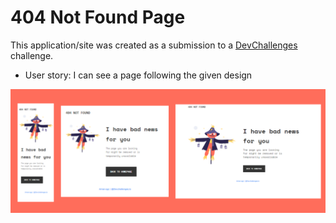 # 404 Not Found Page

This application/site was created as a submission to a [DevChallenges](https://devchallenges.io/paths/responsive-web-developer) challenge. 

- User story: I can see a page following the given design


![preview](css/assets/responsive.png)
